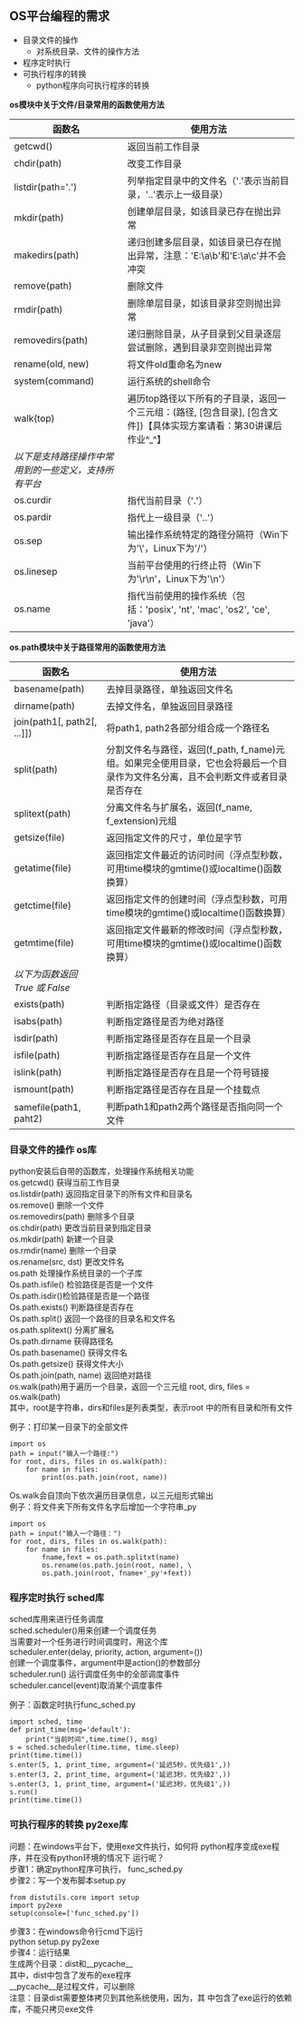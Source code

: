 ## OS平台编程的需求
* 目录文件的操作
    * 对系统目录、文件的操作方法
* 程序定时执行
* 可执行程序的转换
    * python程序向可执行程序的转换


**os模块中关于文件/目录常用的函数使用方法**

| **函数名**                     | **使用方法**                                 |
| --------------------------- | ---------------------------------------- |
| getcwd()                    | 返回当前工作目录                                 |
| chdir(path)                 | 改变工作目录                                   |
| listdir(path='.')           | 列举指定目录中的文件名（'.'表示当前目录，'..'表示上一级目录）       |
| mkdir(path)                 | 创建单层目录，如该目录已存在抛出异常                       |
| makedirs(path)              | 递归创建多层目录，如该目录已存在抛出异常，注意：'E:\\a\\b'和'E:\\a\\c'并不会冲突 |
| remove(path)                | 删除文件                                     |
| rmdir(path)                 | 删除单层目录，如该目录非空则抛出异常                       |
| removedirs(path)            | 递归删除目录，从子目录到父目录逐层尝试删除，遇到目录非空则抛出异常        |
| rename(old, new)            | 将文件old重命名为new                            |
| system(command)             | 运行系统的shell命令                             |
| walk(top)                   | 遍历top路径以下所有的子目录，返回一个三元组：(路径, [包含目录], [包含文件])【具体实现方案请看：第30讲课后作业^_^】 |
| *以下是支持路径操作中常用到的一些定义，支持所有平台* |                                          |
| os.curdir                   | 指代当前目录（'.'）                              |
| os.pardir                   | 指代上一级目录（'..'）                            |
| os.sep                      | 输出操作系统特定的路径分隔符（Win下为'\\'，Linux下为'/'）     |
| os.linesep                  | 当前平台使用的行终止符（Win下为'\r\n'，Linux下为'\n'）     |
| os.name                     | 指代当前使用的操作系统（包括：'posix',  'nt', 'mac', 'os2', 'ce', 'java'） |

**os.path模块中关于路径常用的函数使用方法**

| **函数名**                     | **使用方法**                                 |
| --------------------------- | ---------------------------------------- |
| basename(path)              | 去掉目录路径，单独返回文件名                           |
| dirname(path)               | 去掉文件名，单独返回目录路径                           |
| join(path1[, path2[, ...]]) | 将path1, path2各部分组合成一个路径名                 |
| split(path)                 | 分割文件名与路径，返回(f_path, f_name)元组。如果完全使用目录，它也会将最后一个目录作为文件名分离，且不会判断文件或者目录是否存在 |
| splitext(path)              | 分离文件名与扩展名，返回(f_name, f_extension)元组      |
| getsize(file)               | 返回指定文件的尺寸，单位是字节                          |
| getatime(file)              | 返回指定文件最近的访问时间（浮点型秒数，可用time模块的gmtime()或localtime()函数换算） |
| getctime(file)              | 返回指定文件的创建时间（浮点型秒数，可用time模块的gmtime()或localtime()函数换算） |
| getmtime(file)              | 返回指定文件最新的修改时间（浮点型秒数，可用time模块的gmtime()或localtime()函数换算） |
| *以下为函数返回 True 或 False*      |                                          |
| exists(path)                | 判断指定路径（目录或文件）是否存在                        |
| isabs(path)                 | 判断指定路径是否为绝对路径                            |
| isdir(path)                 | 判断指定路径是否存在且是一个目录                         |
| isfile(path)                | 判断指定路径是否存在且是一个文件                         |
| islink(path)                | 判断指定路径是否存在且是一个符号链接                       |
| ismount(path)               | 判断指定路径是否存在且是一个挂载点                        |
| samefile(path1, paht2)      | 判断path1和path2两个路径是否指向同一个文件               |

### 目录文件的操作 os库
python安装后自带的函数库，处理操作系统相关功能  
os.getcwd() 获得当前工作目录  
os.listdir(path) 返回指定目录下的所有文件和目录名  
os.remove() 删除一个文件  
os.removedirs(path) 删除多个目录  
os.chdir(path) 更改当前目录到指定目录  
os.mkdir(path) 新建一个目录  
os.rmdir(name) 删除一个目录  
os.rename(src, dst) 更改文件名  
os.path 处理操作系统目录的一个子库  
Os.path.isfile() 检验路径是否是一个文件  
Os.path.isdir()检验路径是否是一个路径    
Os.path.exists() 判断路径是否存在  
Os.path.split() 返回一个路径的目录名和文件名  
os.path.splitext() 分离扩展名  
Os.path.dirname 获得路径名  
Os.path.basename() 获得文件名  
Os.path.getsize() 获得文件大小  
Os.path.join(path, name) 返回绝对路径  
os.walk(path)用于遍历一个目录，返回一个三元组
root, dirs, files = os.walk(path)  
其中，root是字符串，dirs和files是列表类型，表示root
中的所有目录和所有文件  

例子：打印某一目录下的全部文件
```
import os
path = input("输入一个路径:")
for root, dirs, files in os.walk(path):
    for name in files:
        print(os.path.join(root, name))
```
Os.walk会自顶向下依次遍历目录信息，以三元组形式输出  
例子：将文件夹下所有文件名字后增加一个字符串_py  
```
import os
path = input("输入一个路径：")
for root, dirs, files in os.walk(path):
    for name in files:
        fname,fext = os.path.splitxt(name)
        os.rename(os.path.join(root, name), \
        os.path.join(root, fname+'_py'+fext))
```
### 程序定时执行 sched库
sched库用来进行任务调度  
sched.scheduler()用来创建一个调度任务  
当需要对一个任务进行时间调度时，用这个库  
scheduler.enter(delay, priority, action, argument=())  
创建一个调度事件，argument中是action()的参数部分  
scheduler.run() 运行调度任务中的全部调度事件  
scheduler.cancel(event)取消某个调度事件 

例子：函数定时执行func_sched.py
```
import sched, time
def print_time(msg='default'):
    print("当前时间",time.time(), msg)
s = sched.scheduler(time.time, time.sleep)
print(time.time())
s.enter(5, 1, print_time, argument=('延迟5秒，优先级1',))
s.enter(3, 2, print_time, argument=('延迟3秒，优先级2',))
s.enter(3, 1, print_time, argument=('延迟3秒，优先级1',))
s.run()
print(time.time())
```
### 可执行程序的转换 py2exe库
问题：在windows平台下，使用exe文件执行，如何将
python程序变成exe程序，并在没有python环境的情况下
运行呢？  
步骤1：确定python程序可执行， func_sched.py  
步骤2：写一个发布脚本setup.py  
```
from distutils.core import setup
import py2exe
setup(console=['func_sched.py'])
```
步骤3：在windows命令行cmd下运行  
python setup.py py2exe  
步骤4：运行结果  
生成两个目录：dist和__pycache__  
其中，dist中包含了发布的exe程序  
__pycache__是过程文件，可以删除  
注意：目录dist需要整体拷贝到其他系统使用，因为，其
中包含了exe运行的依赖库，不能只拷贝exe文件  